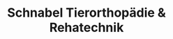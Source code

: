 ---
title: "Schnabel Tierorthopädie & Rehatechnik"
url: /leipzig/schnabel-tierorthopaedie-und-rehatechnik/
shop: Tiere
---